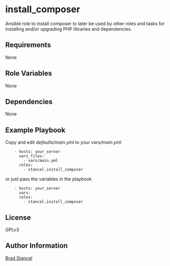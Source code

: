 install_composer
=========

Ansible role to install composer to later be used by other roles and tasks for installing and/or upgrading PHP libraries and dependencies.

Requirements
------------

None

Role Variables
--------------

None

Dependencies
------------

None

Example Playbook
----------------

Copy and edit *defaults/main.yml* to your *vars/main.yml*

```
	- hosts: your_server
	  vars_files:
	    - vars/main.yml
	  roles:
	    - stancel.install_composer
```

or just pass the variables in the playbook

```
	- hosts: your_server 
	  vars:
	  roles:
	    - stancel.install_composer
```

License
-------

GPLv3

Author Information
------------------

[Brad Stancel](https://github.com/stancel) 